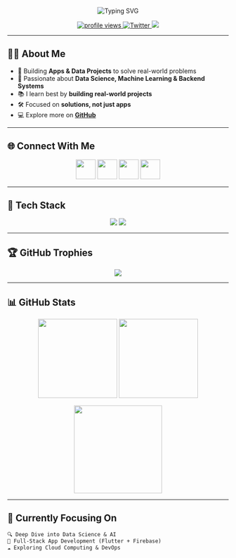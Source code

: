 <!-- Typing Animation Header -->
<p align="center">
  <img src="https://readme-typing-svg.demolab.com?font=Fira+Code&weight=600&duration=4000&pause=1000&color=36BCF7&center=true&vCenter=true&multiline=true&width=600&lines=Hi+👋,+I'm+Imamul+Kabir+Anan;Tech+Enthusiast+💻;Flutter+%7C+Python+%7C+Data+Science;Always+Learning+📚" alt="Typing SVG" />
</p>

<!-- Profile Views & Social Badges -->
<p align="center">
  <a href="https://github.com/imamulanan">
    <img src="https://komarev.com/ghpvc/?username=imamulanan&label=Profile+Views&color=blue&style=flat-square" alt="profile views" />
  </a>
  <a href="https://twitter.com/imamulanan">
    <img src="https://img.shields.io/twitter/follow/imamulanan?logo=twitter&style=flat-square&color=1DA1F2" alt="Twitter" />
  </a>
  <a href="mailto:anan.imamul@gmail.com">
    <img src="https://img.shields.io/badge/Email-anan.imamul%40gmail.com-red?style=flat-square&logo=gmail" />
  </a>
</p>

---

## 👨‍💻 About Me

- 🔭 Building **Apps & Data Projects** to solve real-world problems  
- 🧠 Passionate about **Data Science, Machine Learning & Backend Systems**  
- 📚 I learn best by **building real-world projects**  
- 🛠️ Focused on **solutions, not just apps**  
- 💻 Explore more on [**GitHub**](https://github.com/imamulanan)  

---

## 🌐 Connect With Me

<p align="center">
  <a href="https://www.linkedin.com/in/imamul-kabir-anan-997b90289/"><img src="https://skillicons.dev/icons?i=linkedin" height="45"/></a>
  <a href="https://twitter.com/imamulanan"><img src="https://skillicons.dev/icons?i=twitter" height="45"/></a>
  <a href="https://facebook.com/imamulkabir.anan"><img src="https://skillicons.dev/icons?i=facebook" height="45"/></a>
  <a href="https://codeforces.com/profile/imamul_anan"><img src="https://cdn.jsdelivr.net/gh/devicons/devicon/icons/codeforces/codeforces-plain.svg" width="45" /></a>
</p>

---

## 🚀 Tech Stack

<p align="center">
  <img src="https://skillicons.dev/icons?i=flutter,dart,python,java,cpp,c,cs,php,mysql,html,css,js,git,figma,firebase&perline=8" />
  <img src="https://skillicons.dev/icons?i=arduino,vscode,dotnet,mssql,pandas,seaborn&perline=8" />
</p>

---

## 🏆 GitHub Trophies  

<p align="center">
  <img src="https://github-profile-trophy.vercel.app/?username=imamulanan&theme=algolia&row=1&column=6&margin-w=15&margin-h=15" />
</p>

---

## 📊 GitHub Stats  

<p align="center">
  <img src="https://github-readme-stats.vercel.app/api?username=imamulanan&show_icons=true&theme=tokyonight&rank_icon=github" height="180"/>
  <img src="https://github-readme-stats.vercel.app/api/top-langs/?username=imamulanan&layout=compact&theme=tokyonight" height="180"/>
</p>

<p align="center">
  <img src="https://github-readme-streak-stats.herokuapp.com?user=imamulanan&theme=tokyonight&hide_border=false" height="200"/>
</p>

---

## 🎯 Currently Focusing On  

```txt
🔍 Deep Dive into Data Science & AI  
📱 Full-Stack App Development (Flutter + Firebase)  
☁️ Exploring Cloud Computing & DevOps  
